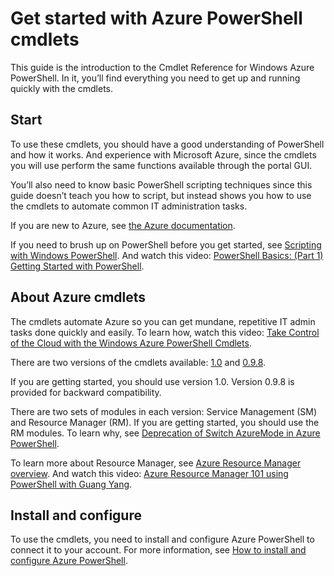 # Get started with Azure PowerShell cmdlets

This guide is the introduction to the Cmdlet Reference for Windows Azure PowerShell.
In it, you’ll find everything you need to get up and running quickly with the cmdlets.


## Start

To use these cmdlets, you should have a good understanding of PowerShell and how it works.
And experience with Microsoft Azure, since the cmdlets you will use perform the same functions available through the portal GUI.

You’ll also need to know basic PowerShell scripting techniques since this guide doesn’t teach you how to script, but instead shows you how to use the cmdlets to automate common IT administration tasks.

If you are new to Azure, see [the Azure documentation](https://azure.microsoft.com/en-us/#).

If you need to brush up on PowerShell before you get started, see [Scripting with Windows PowerShell](https://technet.microsoft.com/en-us/library/bb978526.aspx).
And watch this video: [PowerShell Basics: (Part 1) Getting Started with PowerShell](https://channel9.msdn.com/Blogs/Taste-of-Premier/PowerShellBasicsPart1).


## About Azure cmdlets

The cmdlets automate Azure so you can get mundane, repetitive IT admin tasks done quickly and easily.
To learn how, watch this video: [Take Control of the Cloud with the Windows Azure PowerShell Cmdlets](https://channel9.msdn.com/Events/TechEd/NorthAmerica/2013/WAD-B305#fbid=).

There are two versions of the cmdlets available: [1.0](https://msdn.microsoft.com/en-us/library/azure/mt619274.aspx) and [0.9.8](https://msdn.microsoft.com/en-us/library/azure/mt617088.aspx).

If you are getting started, you should use version 1.0.
Version 0.9.8 is provided for backward compatibility.

There are two sets of modules in each version: Service Management (SM) and Resource Manager (RM).
If you are getting started, you should use the RM modules.
To learn why, see [Deprecation of Switch AzureMode in Azure PowerShell](https://github.com/Azure/azure-powershell/wiki/Deprecation-of-Switch-AzureMode-in-Azure-PowerShell).

To learn more about Resource Manager, see [Azure Resource Manager overview](https://azure.microsoft.com/en-us/documentation/articles/resource-group-overview/).
And watch this video: [Azure Resource Manager 101 using PowerShell with Guang Yang](https://channel9.msdn.com/Shows/Azure-Friday/Azure-Resource-Manager-101-using-PowerShell-with-Guang-Yang).


## Install and configure

To use the cmdlets, you need to install and configure Azure PowerShell to connect it to your account. For more information, see [How to install and configure Azure PowerShell](https://azure.microsoft.com/en-in/documentation/articles/powershell-install-configure/).
